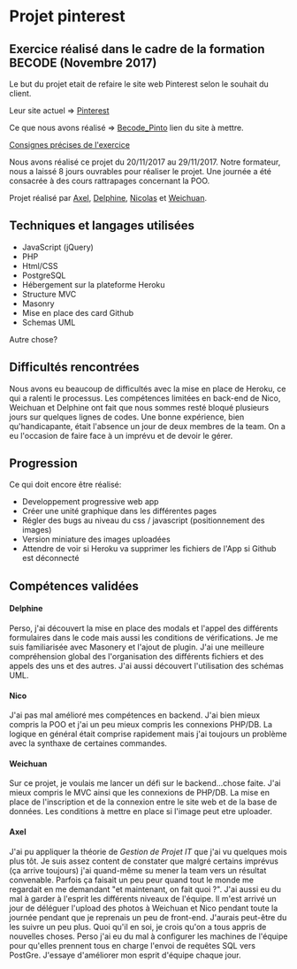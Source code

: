 # Projet pinterest

## Exercice réalisé dans le cadre de la formation BECODE (Novembre 2017)

Le but du projet etait de refaire le site web Pinterest selon le souhait du client. 

Leur site actuel =>  [Pinterest](https://www.pinterest.com/)

Ce que nous avons réalisé => [Becode_Pinto](http://projet-pinterest.herokuapp.com/) lien du site à mettre. 

[Consignes précises de l'exercice](https://github.com/becodeorg/Lovelace-promo-2/blob/master/Projects/projet-pinterest/readme.md)

Nous avons réalisé ce projet du 20/11/2017 au 29/11/2017.
Notre formateur, nous a laissé 8 jours ouvrables pour réaliser le projet. Une journée a été consacrée à des cours rattrapages concernant la POO.

Projet réalisé par [Axel](https://github.com/Andaroth), [Delphine](https://github.com/debraive), [Nicolas](https://github.com/Ezaaii) et [Weichuan](https://github.com/weichuan888).

## Techniques et langages utilisées
* JavaScript (jQuery)
* PHP
* Html/CSS
* PostgreSQL
* Hébergement sur la plateforme Heroku
* Structure MVC
* Masonry
* Mise en place des card Github
* Schemas UML

Autre chose? 

## Difficultés rencontrées
Nous avons eu beaucoup de difficultés avec la mise en place de Heroku, ce qui a ralenti le processus. Les compétences limitées en back-end de Nico, Weichuan et Delphine ont fait que nous sommes resté bloqué plusieurs jours sur quelques lignes de codes.
Une bonne expérience, bien qu'handicapante, était l'absence un jour de deux membres de la team. On a eu l'occasion de faire face à un imprévu et de devoir le gérer. 


## Progression
Ce qui doit encore être réalisé: 
* Developpement progressive web app
* Créer une unité graphique dans les différentes pages
* Régler des bugs au niveau du css / javascript (positionnement des images) 
* Version miniature des images uploadées
* Attendre de voir si Heroku va supprimer les fichiers de l'App si Github est déconnecté

## Compétences validées

#### Delphine 
Perso, j'ai découvert la mise en place des modals et l'appel des différents formulaires dans le code mais aussi les conditions de vérifications. Je me suis familiarisée avec Masonery et l'ajout de plugin. J'ai une meilleure compréhension global des l'organisation des différents fichiers et des appels des uns et des autres. J'ai aussi découvert l'utilisation des schémas UML. 

#### Nico 
J'ai pas mal amélioré mes compétences en backend.
J'ai bien mieux compris la POO et j'ai un peu mieux compris les connexions PHP/DB. La logique en général était comprise rapidement mais j'ai toujours un problème avec la synthaxe de certaines commandes.

#### Weichuan 
Sur ce projet, je voulais me lancer un défi sur le backend...chose faite. 
J'ai mieux compris le MVC ainsi que les connexions de PHP/DB. La mise en place de l'inscription et de la connexion entre le site web et de la base de données. Les conditions à mettre en place si l'image peut etre uploader.

#### Axel
J'ai pu appliquer la théorie de *Gestion de Projet IT* que j'ai vu quelques mois plus tôt. Je suis assez content de constater que malgré certains imprévus (ça arrive toujours) j'ai quand-même su mener la team vers un résultat convenable. 
Parfois ça faisait un peu peur quand tout le monde me regardait en me demandant "et maintenant, on fait quoi ?". J'ai aussi eu du mal à garder à l'esprit les différents niveaux de l'équipe. Il m'est arrivé un jour de déléguer l'upload des photos à Weichuan et Nico pendant toute la journée pendant que je reprenais un peu de front-end. J'aurais peut-être du les suivre un peu plus. 
Quoi qu'il en soi, je crois qu'on a tous appris de nouvelles choses. Perso j'ai eu du mal à configurer les machines de l'équipe pour qu'elles prennent tous en charge l'envoi de requêtes SQL vers PostGre. 
J'essaye d'améliorer mon esprit d'équipe chaque jour. 
